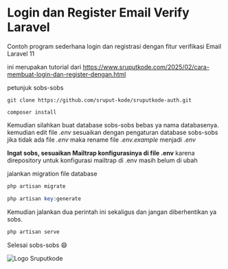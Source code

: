 
# Login dan Register Email Verify Laravel
Contoh program sederhana login dan registrasi dengan fitur verifikasi Email Laravel 11

ini merupakan tutorial dari https://www.sruputkode.com/2025/02/cara-membuat-login-dan-register-dengan.html

petunjuk sobs-sobs

```git
git clone https://github.com/sruput-kode/sruputkode-auth.git
```

```composer
composer install
```

Kemudian silahkan buat database sobs-sobs bebas ya nama databasenya. kemudian edit file *.env* sesuaikan dengan pengaturan database sobs-sobs jika tidak ada file *.env* maka rename file *.env.example* menjadi *.env*

**Ingat sobs, sesuaikan Mailtrap konfigurasinya di file .env** karena direpository untuk konfigurasi mailtrap di .env masih belum di ubah

jalankan migration file database

```php
php artisan migrate
```


```php
php artisan key:generate
```

Kemudian jalankan dua perintah ini sekaligus dan jangan diberhentikan ya sobs.

```php
php artisan serve
```

Selesai sobs-sobs :smile:


![Logo Sruputkode](https://res.cloudinary.com/dho4y13sa/image/upload/v1740486643/Logo-Blog-2_ciz9gl.png)
